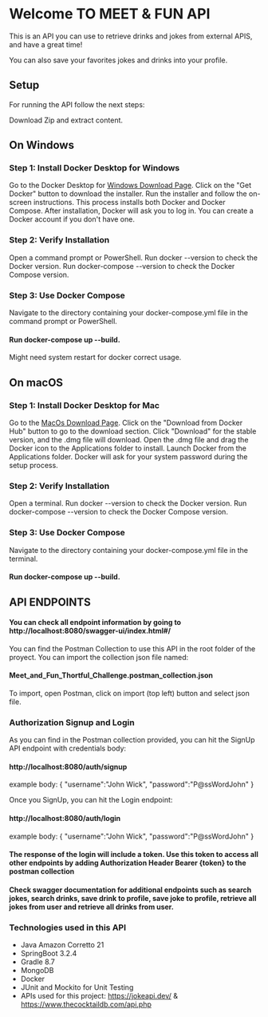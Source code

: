 # Welcome TO MEET & FUN API
This is an API you can use to retrieve drinks and jokes from external APIS, and have a great time!

You can also save your favorites jokes and drinks into your profile.
## Setup
For running the API follow the next steps:

Download Zip and extract content.

## On Windows
### Step 1: Install Docker Desktop for Windows
Go to the Docker Desktop for [Windows Download Page](https://docs.docker.com/desktop/install/windows-install/).
Click on the "Get Docker" button to download the installer.
Run the installer and follow the on-screen instructions. This process installs both Docker and Docker Compose.
After installation, Docker will ask you to log in. You can create a Docker account if you don't have one.
### Step 2: Verify Installation
Open a command prompt or PowerShell.
Run docker --version to check the Docker version.
Run docker-compose --version to check the Docker Compose version.
### Step 3: Use Docker Compose
Navigate to the directory containing your docker-compose.yml file in the command prompt or PowerShell.
#### Run docker-compose up --build.
Might need system restart for docker correct usage.
## On macOS
### Step 1: Install Docker Desktop for Mac
Go to the [MacOs Download Page](https://docs.docker.com/desktop/install/mac-install/).
Click on the "Download from Docker Hub" button to go to the download section.
Click "Download" for the stable version, and the .dmg file will download.
Open the .dmg file and drag the Docker icon to the Applications folder to install.
Launch Docker from the Applications folder. Docker will ask for your system password during the setup process.
### Step 2: Verify Installation
Open a terminal.
Run docker --version to check the Docker version.
Run docker-compose --version to check the Docker Compose version.
### Step 3: Use Docker Compose
Navigate to the directory containing your docker-compose.yml file in the terminal.
#### Run docker-compose up --build.

## API ENDPOINTS
#### You can check all endpoint information by going to http://localhost:8080/swagger-ui/index.html#/ 
You can find the Postman Collection to use this API in the root folder of the proyect. You can import the collection json file
named:
#### Meet_and_Fun_Thortful_Challenge.postman_collection.json

To import, open Postman, click on import (top left) button and select json file.

### Authorization Signup and Login

As you can find in the Postman collection provided, you can hit the SignUp API endpoint with credentials body:
#### http://localhost:8080/auth/signup
example body:
{
"username":"John Wick",
"password":"P@ssWordJohn"
}

Once you SignUp, you can hit the Login endpoint:
#### http://localhost:8080/auth/login
example body:
{
"username":"John Wick",
"password":"P@ssWordJohn"
}

#### The response of the login will include a token. Use this token to access all other endpoints by adding Authorization Header Bearer {token} to the postman collection
#### Check swagger documentation for additional endpoints such as search jokes, search drinks, save drink to profile, save joke to profile, retrieve all jokes from user and retrieve all drinks from user.

### Technologies used in this API
- Java Amazon Corretto 21
- SpringBoot 3.2.4
- Gradle 8.7
- MongoDB 
- Docker
- JUnit and Mockito for Unit Testing
- APIs used for this project: https://jokeapi.dev/ & https://www.thecocktaildb.com/api.php